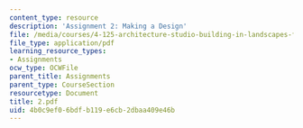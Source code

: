 ```yaml
---
content_type: resource
description: 'Assignment 2: Making a Design'
file: /media/courses/4-125-architecture-studio-building-in-landscapes-fall-2002/4b0c9ef06bdfb119e6cb2dbaa409e46b_2.pdf
file_type: application/pdf
learning_resource_types:
- Assignments
ocw_type: OCWFile
parent_title: Assignments
parent_type: CourseSection
resourcetype: Document
title: 2.pdf
uid: 4b0c9ef0-6bdf-b119-e6cb-2dbaa409e46b
---
```

